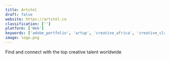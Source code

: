 ```yaml
---
title: Artstel
draft: false 
website: https://artstel.co
classification: ['']
platform: ['Web']
keywords: ['adobe_portfolio', 'artup', 'creative_africa', 'creative_class', 'creative_portfolios', 'creativeguild™', 'daisie', 'etsy_local', 'exposure_cards', 'glug', 'hourly_rate_calculator', 'minty', 'mural', 'snapzu', 'social_blockchain', 'stripe_atlas', 'the_creative_class', 'the_subtext', 'twitch_creative', 'yellowzine']
image: logo.png
---
```

Find and connect with the top creative talent worldwide